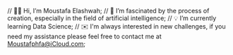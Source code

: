 // 👋🏻 Hi, I’m Moustafa Elashwah;
// 🧠 I’m fascinated by the process of creation, especially in the field of artificial intelligence;
// 💡 I’m currently learning Data Science;
// ✉️ I'm always interested in new challenges, if you need my assistance please feel free to contact me at Moustafphfa@iCloud.com;
